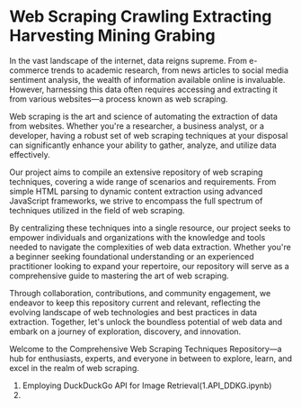 # Web Scraping Crawling Extracting Harvesting Mining Grabing

In the vast landscape of the internet, data reigns supreme. From e-commerce trends to academic research, from news articles to social media sentiment analysis, the wealth of information available online is invaluable. However, harnessing this data often requires accessing and extracting it from various websites—a process known as web scraping.

Web scraping is the art and science of automating the extraction of data from websites. Whether you're a researcher, a business analyst, or a developer, having a robust set of web scraping techniques at your disposal can significantly enhance your ability to gather, analyze, and utilize data effectively.

Our project aims to compile an extensive repository of web scraping techniques, covering a wide range of scenarios and requirements. From simple HTML parsing to dynamic content extraction using advanced JavaScript frameworks, we strive to encompass the full spectrum of techniques utilized in the field of web scraping.

By centralizing these techniques into a single resource, our project seeks to empower individuals and organizations with the knowledge and tools needed to navigate the complexities of web data extraction. Whether you're a beginner seeking foundational understanding or an experienced practitioner looking to expand your repertoire, our repository will serve as a comprehensive guide to mastering the art of web scraping.

Through collaboration, contributions, and community engagement, we endeavor to keep this repository current and relevant, reflecting the evolving landscape of web technologies and best practices in data extraction. Together, let's unlock the boundless potential of web data and embark on a journey of exploration, discovery, and innovation.

Welcome to the Comprehensive Web Scraping Techniques Repository—a hub for enthusiasts, experts, and everyone in between to explore, learn, and excel in the realm of web scraping.

1. Employing DuckDuckGo API for Image Retrieval(1.API_DDKG.ipynb)
2. 